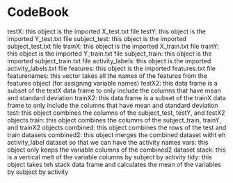 CodeBook
=========

testX: this object is the imported X_test.txt file
testY: this object is the imported Y_test.txt file
subject_test: this object is the imported subject_test.txt file
trainX: this object is the imported X_train.txt file
trainY: this object is the imported Y_train.txt file
subject_train: this object is the imported subject_train.txt file
activity_labels: this object is the imported activity_labels.txt file
features: this object is the imported features.txt file
featurenames: this vector takes all the names of the features from the features object (for assigning variable names)
testX2: this data frame is a subset of the testX data frame to only include the columns that have mean and standard deviation
trainX2: this data frame is a subset of the trainX data frame to only include the columns that have mean and standard deviation
test: this object combines the columns of the subject_test, testY, and testX2 objects
train: this object combines the columns of the subject_train, trainY, and trainX2 objects
combined: this object combines the rows of the test and train datasets
combined2: this object merges the combined dataset witht eh activity_label dataset so that we can have the activity names
vars: this object only keeps the variable columns of the combined2 dataset
stack: this is a vertical melt of the variable columns by subject by activity
tidy: this object takes teh stack data frame and calculates the mean of the variables by subject by activity




